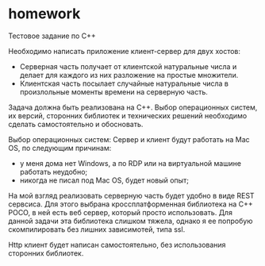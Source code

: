 # homework

Тестовое задание по С++	

Необходимо написать приложение клиент-сервер для двух хостов:
- Серверная часть получает от клиентской натуральные числа и делает для каждого из них разложение на простые множители.
- Клиентская часть посылает случайные натуральные числа в произлольные моменты времени на серверную часть.

Задача должна быть реализована на С++.
Выбор операционных систем, их версий, сторонних библиотек и технических решений необходимо сделать самостоятельно и обосновать.

Выбор операционных систем:
Сервер и клиент будут работать на Mac OS, по следующим причинам:
- у меня дома нет Windows, а по RDP или на виртуальной машине работать неудобно;
- никогда не писал под Mac OS, будет новый опыт;

На мой взгляд реализовать серверную часть будет удобно в виде REST сервсиса.
Для этого выбрана кроссплатформенная библиотека на C++ POCO, в ней есть веб сервер, который просто использовать.
Для данной задачи эта библиотека слишком тяжела,  однако я ее попробую скомпилировать без лишних зависимотей, типа ssl.

Http клиент будет написан самостоятельно, без использования сторонних библиотек. 